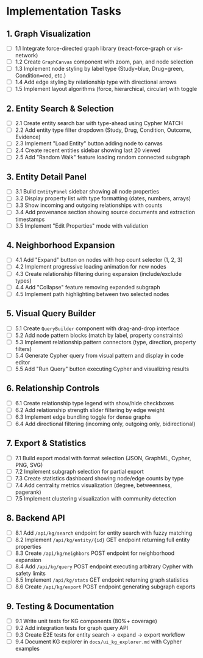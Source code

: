 # Implementation Tasks

## 1. Graph Visualization

- [ ] 1.1 Integrate force-directed graph library (react-force-graph or vis-network)
- [ ] 1.2 Create `GraphCanvas` component with zoom, pan, and node selection
- [ ] 1.3 Implement node styling by label type (Study=blue, Drug=green, Condition=red, etc.)
- [ ] 1.4 Add edge styling by relationship type with directional arrows
- [ ] 1.5 Implement layout algorithms (force, hierarchical, circular) with toggle

## 2. Entity Search & Selection

- [ ] 2.1 Create entity search bar with type-ahead using Cypher MATCH
- [ ] 2.2 Add entity type filter dropdown (Study, Drug, Condition, Outcome, Evidence)
- [ ] 2.3 Implement "Load Entity" button adding node to canvas
- [ ] 2.4 Create recent entities sidebar showing last 20 viewed
- [ ] 2.5 Add "Random Walk" feature loading random connected subgraph

## 3. Entity Detail Panel

- [ ] 3.1 Build `EntityPanel` sidebar showing all node properties
- [ ] 3.2 Display property list with type formatting (dates, numbers, arrays)
- [ ] 3.3 Show incoming and outgoing relationships with counts
- [ ] 3.4 Add provenance section showing source documents and extraction timestamps
- [ ] 3.5 Implement "Edit Properties" mode with validation

## 4. Neighborhood Expansion

- [ ] 4.1 Add "Expand" button on nodes with hop count selector (1, 2, 3)
- [ ] 4.2 Implement progressive loading animation for new nodes
- [ ] 4.3 Create relationship filtering during expansion (include/exclude types)
- [ ] 4.4 Add "Collapse" feature removing expanded subgraph
- [ ] 4.5 Implement path highlighting between two selected nodes

## 5. Visual Query Builder

- [ ] 5.1 Create `QueryBuilder` component with drag-and-drop interface
- [ ] 5.2 Add node pattern blocks (match by label, property constraints)
- [ ] 5.3 Implement relationship pattern connectors (type, direction, property filters)
- [ ] 5.4 Generate Cypher query from visual pattern and display in code editor
- [ ] 5.5 Add "Run Query" button executing Cypher and visualizing results

## 6. Relationship Controls

- [ ] 6.1 Create relationship type legend with show/hide checkboxes
- [ ] 6.2 Add relationship strength slider filtering by edge weight
- [ ] 6.3 Implement edge bundling toggle for dense graphs
- [ ] 6.4 Add directional filtering (incoming only, outgoing only, bidirectional)

## 7. Export & Statistics

- [ ] 7.1 Build export modal with format selection (JSON, GraphML, Cypher, PNG, SVG)
- [ ] 7.2 Implement subgraph selection for partial export
- [ ] 7.3 Create statistics dashboard showing node/edge counts by type
- [ ] 7.4 Add centrality metrics visualization (degree, betweenness, pagerank)
- [ ] 7.5 Implement clustering visualization with community detection

## 8. Backend API

- [ ] 8.1 Add `/api/kg/search` endpoint for entity search with fuzzy matching
- [ ] 8.2 Implement `/api/kg/entity/{id}` GET endpoint returning full entity properties
- [ ] 8.3 Create `/api/kg/neighbors` POST endpoint for neighborhood expansion
- [ ] 8.4 Add `/api/kg/query` POST endpoint executing arbitrary Cypher with safety limits
- [ ] 8.5 Implement `/api/kg/stats` GET endpoint returning graph statistics
- [ ] 8.6 Create `/api/kg/export` POST endpoint generating subgraph exports

## 9. Testing & Documentation

- [ ] 9.1 Write unit tests for KG components (80%+ coverage)
- [ ] 9.2 Add integration tests for graph query API
- [ ] 9.3 Create E2E tests for entity search → expand → export workflow
- [ ] 9.4 Document KG explorer in `docs/ui_kg_explorer.md` with Cypher examples
